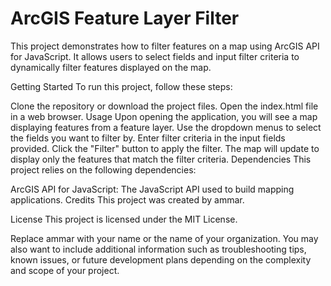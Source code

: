 # ArcGIS Feature Layer Filter

This project demonstrates how to filter features on a map using ArcGIS API for JavaScript. It allows users to select fields and input filter criteria to dynamically filter features displayed on the map.

Getting Started To run this project, follow these steps:

Clone the repository or download the project files. Open the index.html file in a web browser. Usage Upon opening the application, you will see a map displaying features from a feature layer. Use the dropdown menus to select the fields you want to filter by. Enter filter criteria in the input fields provided. Click the "Filter" button to apply the filter. The map will update to display only the features that match the filter criteria. Dependencies This project relies on the following dependencies:

ArcGIS API for JavaScript: The JavaScript API used to build mapping applications. Credits This project was created by ammar.

License This project is licensed under the MIT License.

Replace ammar with your name or the name of your organization. You may also want to include additional information such as troubleshooting tips, known issues, or future development plans depending on the complexity and scope of your project.
